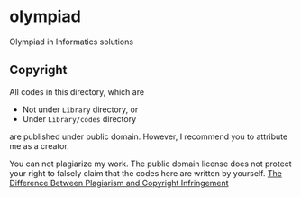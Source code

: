 # olympiad
Olympiad in Informatics solutions

## Copyright
All codes in this directory, which are
* Not under `Library` directory, or
* Under `Library/codes` directory

are published under public domain. However, I recommend you to attribute me as a creator.

You can not plagiarize my work. The public domain license does not protect your right to falsely claim that the codes here are written by yourself. [The Difference Between Plagiarism and Copyright Infringement](https://copyrightalliance.org/differences-copyright-infringement-plagiarism/)
